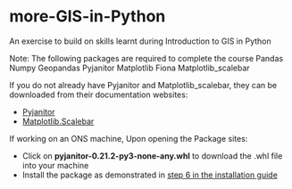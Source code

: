 # more-GIS-in-Python

An exercise to build on skills learnt during Introduction to GIS in Python

Note: The following packages are required to complete the course
Pandas
Numpy
Geopandas
Pyjanitor
Matplotlib
Fiona
Matplotlib_scalebar

If you do not already have Pyjanitor and Matplotlib_scalebar, they can be downloaded from their documentation websites:

* [Pyjanitor](https://pypi.org/project/pyjanitor/#files)
* [Matplotlib.Scalebar](https://pypi.org/project/matplotlib-scalebar/#files)

If working on an ONS machine, Upon opening the Package sites:
* Click on **pyjanitor-0.21.2-py3-none-any.whl** to download the .whl file into your machine
* Install the package as demonstrated in [step 6 in the installation guide](https://onsgeo.github.io/geospatial-training/docs/guides/python_install) 
 